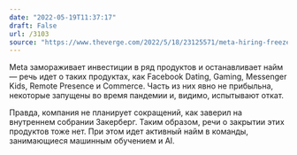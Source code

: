 ```yaml
---
date: "2022-05-19T11:37:17"
draft: False
url: /3103
source: "https://www.theverge.com/2022/5/18/23125571/meta-hiring-freeze-commerce-messenger-kids-facebook-gaming"
---
```


Meta замораживает инвестиции в ряд продуктов и останавливает найм — речь идет о таких продуктах, как Facebook Dating, Gaming, Messenger Kids, Remote Presence и Commerce. Часть из них явно не прибыльна, некоторые запущены во время пандемии и, видимо, испытывают откат.

Правда, компания не планирует сокращений, как заверил на внутреннем собрании Закерберг. Таким образом, речи о закрытии этих продуктов тоже нет. При этом идет активный найм в команды, занимающиеся машинным обучением и AI.
